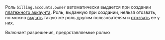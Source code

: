 Роль `billing.accounts.owner` автоматически выдается при создании [платежного аккаунта](../../../billing/concepts/billing-account.md). Роль, выданную при создании, нельзя отозвать, но можно [выдать](../../../billing/security/index.md#set-role) такую же роль другим пользователям и [отозвать](../../../billing/security/index.md#delete-role) ее у них.

Включает разрешения, предоставляемые ролью 
